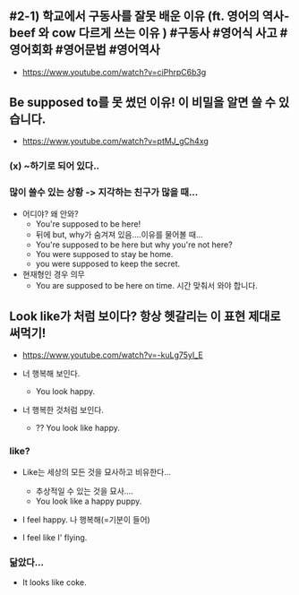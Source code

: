 #

## #2-1) 학교에서 구동사를 잘못 배운 이유 (ft. 영어의 역사-beef 와 cow 다르게 쓰는 이유 ) #구동사 #영어식 사고 #영어회화 #영어문법 #영어역사
* https://www.youtube.com/watch?v=ciPhrpC6b3g


##

## Be supposed to를 못 썼던 이유! 이 비밀을 알면 쓸 수 있습니다.
* https://www.youtube.com/watch?v=ptMJ_gCh4xg

### (x) ~하기로 되어 있다..

### 많이 쓸수 있는 상황 -> 지각하는 친구가 많을 때...
* 어디야? 왜 안와?
  - You're supposed to be here!
  - 뒤에 but, why가 숨겨져 있음....이유를 물어볼 때...
  - You're supposed to be here but why you're not here?
  - You were supposed to stay be home.
  - you were supposed to keep the secret.
* 현재형인 경우 의무
  - You are supposed to be here on time. 시간 맞춰서 와야 합니다.
  


##

## Look like가 처럼 보이다? 항상 헷갈리는 이 표현 제대로 써먹기!
* https://www.youtube.com/watch?v=-kuLg75yI_E

* 너 행복해 보인다.
  - You look happy.

* 너 행복한 것처럼 보인다.
  - ?? You look like happy.

### like?
* Like는 세상의 모든 것을 묘사하고 비유한다...
  - 추상적일 수 있는 것을 묘사....
  - You look like a happy puppy.
  
* I feel happy. 나 행복해(=기분이 들어)
* I feel like I' flying.

### 닮았다...
* It looks like coke.
